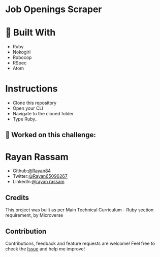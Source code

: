 # Job Openings Scraper


# :hammer: Built With
* Ruby
* Nokogiri
* Robocop
* RSpec
* Atom

# Instructions 
* Clone this repository
* Open your CLI
* Navigate to the cloned folder
* Type Ruby..


##  :bust_in_silhouette: Worked on this challenge:
# Rayan Rassam
* Github:[@Rayan84](https://github.com/Rayan84)
* Twitter:[@Rayan65096267](https://twitter.com/Rayan65096267)
* LinkedIn:[@rayan rassam](https://www.linkedin.com/in/rayan-rassam-18a0a426/)

## Credits
This project was built as per Main Technical Curriculum - Ruby section requirement, by Microverse

## Contribution
Contributions, feedback and feature requests are welcome!
Feel free to check the [Issue](https://github.com/Rayan84/job-scraper/issues) and help me improve!

